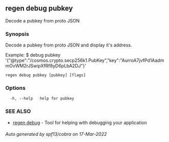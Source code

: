 ## regen debug pubkey

Decode a pubkey from proto JSON

### Synopsis

Decode a pubkey from proto JSON and display it's address.

Example:
$ <appd> debug pubkey '{"@type":"/cosmos.crypto.secp256k1.PubKey","key":"AurroA7jvfPd1AadmmOvWM2rJSwipXfRf8yD6pLbA2DJ"}'
			

```
regen debug pubkey [pubkey] [flags]
```

### Options

```
  -h, --help   help for pubkey
```

### SEE ALSO

* [regen debug](regen_debug.md)	 - Tool for helping with debugging your application

###### Auto generated by spf13/cobra on 17-Mar-2022
